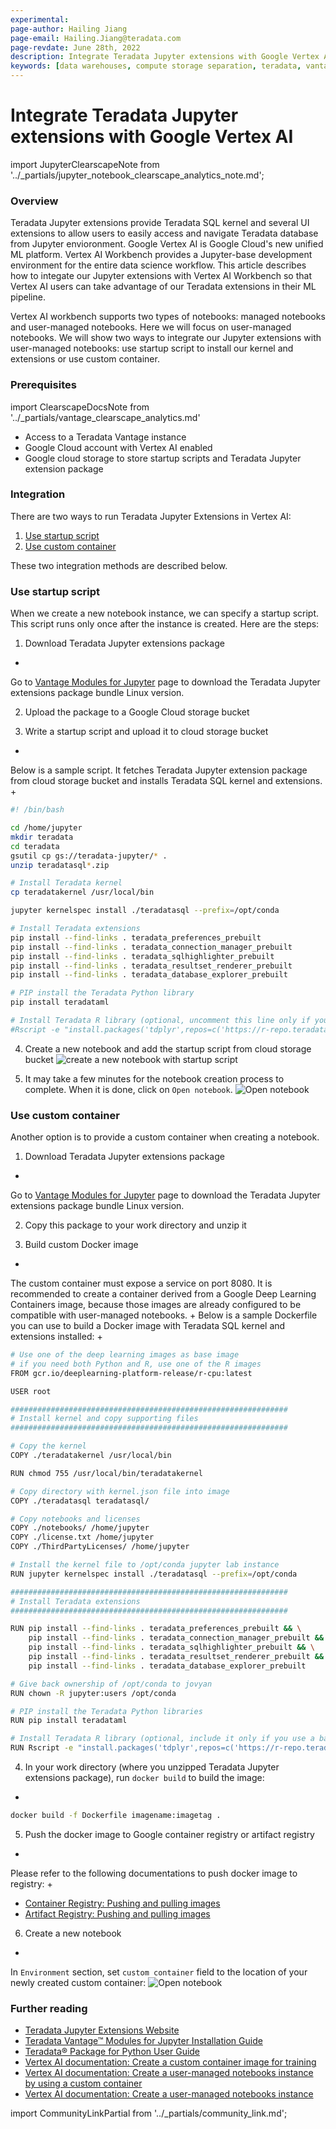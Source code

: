 ```yaml
---
experimental:
page-author: Hailing Jiang
page-email: Hailing.Jiang@teradata.com
page-revdate: June 28th, 2022
description: Integrate Teradata Jupyter extensions with Google Vertex AI
keywords: [data warehouses, compute storage separation, teradata, vantage, cloud data platform, business intelligence, enterprise analytics, jupyter, teradatasql, ipython-sql, teradatasqlalchemy]
---
```


# Integrate Teradata Jupyter extensions with Google Vertex AI

import JupyterClearscapeNote from '../_partials/jupyter_notebook_clearscape_analytics_note.md';

<JupyterClearscapeNote />

### Overview
Teradata Jupyter extensions provide Teradata SQL kernel and several UI extensions to allow users to easily access and navigate Teradata database from Jupyter envioronment. Google Vertex AI is Google Cloud's new unified ML platform. Vertex AI Workbench provides a Jupyter-base development environment for the entire data science workflow. This article describes how to integate our Jupyter extensions with Vertex AI Workbench so that Vertex AI users can take advantage of our Teradata extensions in their ML pipeline.

Vertex AI workbench supports two types of notebooks: managed notebooks and user-managed notebooks. Here we will focus on user-managed notebooks. We will show two ways to integrate our Jupyter extensions with user-managed notebooks: use startup script to install our kernel and extensions or use custom container.

### Prerequisites

import ClearscapeDocsNote from '../_partials/vantage_clearscape_analytics.md'

* Access to a Teradata Vantage instance
  <ClearscapeDocsNote />
* Google Cloud account with Vertex AI enabled
* Google cloud storage to store startup scripts and Teradata Jupyter extension package

### Integration

There are two ways to run Teradata Jupyter Extensions in Vertex AI:

1. [Use startup script](#use_startup_script)
2. [Use custom container](#use_custom_container)

These two integration methods are described below.

### Use startup script

When we create a new notebook instance, we can specify a startup script. This script runs only once after the instance is created. Here are the steps:

1. Download Teradata Jupyter extensions package
+
Go to [Vantage Modules for Jupyter](https://downloads.teradata.com/download/tools/vantage-modules-for-jupyter) page to download the Teradata Jupyter extensions package bundle Linux version.

2. Upload the package to a Google Cloud storage bucket

3. Write a startup script and upload it to cloud storage bucket
+
Below is a sample script. It fetches Teradata Jupyter extension package from cloud storage bucket and installs Teradata SQL kernel and extensions.
+
``` bash , role="content-editable"
#! /bin/bash

cd /home/jupyter
mkdir teradata
cd teradata
gsutil cp gs://teradata-jupyter/* .
unzip teradatasql*.zip

# Install Teradata kernel
cp teradatakernel /usr/local/bin

jupyter kernelspec install ./teradatasql --prefix=/opt/conda

# Install Teradata extensions
pip install --find-links . teradata_preferences_prebuilt
pip install --find-links . teradata_connection_manager_prebuilt
pip install --find-links . teradata_sqlhighlighter_prebuilt
pip install --find-links . teradata_resultset_renderer_prebuilt
pip install --find-links . teradata_database_explorer_prebuilt

# PIP install the Teradata Python library
pip install teradataml

# Install Teradata R library (optional, uncomment this line only if you use an environment that supports R)
#Rscript -e "install.packages('tdplyr',repos=c('https://r-repo.teradata.com','https://cloud.r-project.org'))"
```


4. Create a new notebook and add the startup script from cloud storage bucket
![create a new notebook with startup script](./images/integrate-teradata-jupyter-extensions-with-google-vertex-ai/vertex.create.notebook.startupscript.png)

5. It may take a few minutes for the notebook creation process to complete. When it is done, click on `Open notebook`.
![Open notebook](./images/integrate-teradata-jupyter-extensions-with-google-vertex-ai/vertex.open.notebook.png)

### Use custom container

Another option is to provide a custom container when creating a notebook.

1. Download Teradata Jupyter extensions package
+
Go to [Vantage Modules for Jupyter](https://downloads.teradata.com/download/tools/vantage-modules-for-jupyter) page to download the Teradata Jupyter extensions package bundle Linux version.

2. Copy this package to your work directory and unzip it

3. Build custom Docker image
+
The custom container must expose a service on port 8080. It is recommended to create a container derived from a Google Deep Learning Containers image, because those images are already configured to be compatible with user-managed notebooks.
+
Below is a sample Dockerfile you can use to build a Docker image with Teradata SQL kernel and extensions installed:
+
``` bash
# Use one of the deep learning images as base image
# if you need both Python and R, use one of the R images
FROM gcr.io/deeplearning-platform-release/r-cpu:latest

USER root

##############################################################
# Install kernel and copy supporting files
##############################################################

# Copy the kernel
COPY ./teradatakernel /usr/local/bin

RUN chmod 755 /usr/local/bin/teradatakernel

# Copy directory with kernel.json file into image
COPY ./teradatasql teradatasql/

# Copy notebooks and licenses
COPY ./notebooks/ /home/jupyter
COPY ./license.txt /home/jupyter
COPY ./ThirdPartyLicenses/ /home/jupyter

# Install the kernel file to /opt/conda jupyter lab instance
RUN jupyter kernelspec install ./teradatasql --prefix=/opt/conda

##############################################################
# Install Teradata extensions
##############################################################

RUN pip install --find-links . teradata_preferences_prebuilt && \
    pip install --find-links . teradata_connection_manager_prebuilt && \
    pip install --find-links . teradata_sqlhighlighter_prebuilt && \
    pip install --find-links . teradata_resultset_renderer_prebuilt && \
    pip install --find-links . teradata_database_explorer_prebuilt

# Give back ownership of /opt/conda to jovyan
RUN chown -R jupyter:users /opt/conda

# PIP install the Teradata Python libraries
RUN pip install teradataml

# Install Teradata R library (optional, include it only if you use a base image that supports R)
RUN Rscript -e "install.packages('tdplyr',repos=c('https://r-repo.teradata.com','https://cloud.r-project.org'))"
```

4. In your work directory (where you unzipped Teradata Jupyter extensions package), run `docker build` to build the image:
+
``` bash , id="jupyterlab_ext_on_vertex_first_run", role="content-editable emits-gtm-events
docker build -f Dockerfile imagename:imagetag .
```

5. Push the docker image to Google container registry or artifact registry
+
Please refer to the following documentations to push docker image to registry:
+
* [Container Registry: Pushing and pulling images](https://cloud.google.com/container-registry/docs/pushing-and-pulling)
* [Artifact Registry: Pushing and pulling images](https://cloud.google.com/artifact-registry/docs/docker/pushing-and-pulling?hl=en)

6. Create a new notebook
+
In `Environment` section, set `custom container` field to the location of your newly created custom container:
![Open notebook](./images/integrate-teradata-jupyter-extensions-with-google-vertex-ai/vertex.custom.container.png)

### Further reading
* [Teradata Jupyter Extensions Website](https://teradata.github.io/jupyterextensions)
* [Teradata Vantage™ Modules for Jupyter Installation Guide](https://docs.teradata.com/r/KQLs1kPXZ02rGWaS9Ktoww/root)
* [Teradata® Package for Python User Guide](https://docs.teradata.com/r/1YKutX2ODdO9ppo_fnguTA/root)
* [Vertex AI documentation: Create a custom container image for training](https://cloud.google.com/vertex-ai/docs/training/create-custom-container)
* [Vertex AI documentation: Create a user-managed notebooks instance by using a custom container](https://cloud.google.com/vertex-ai/docs/workbench/user-managed/custom-container)
* [Vertex AI documentation: Create a user-managed notebooks instance](https://cloud.google.com/vertex-ai/docs/workbench/user-managed/create-new)

import CommunityLinkPartial from '../_partials/community_link.md';

<CommunityLinkPartial />
